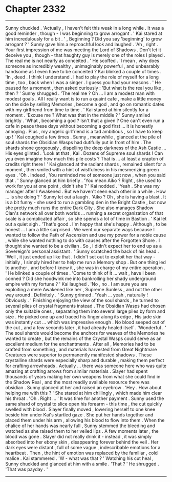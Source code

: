 
# Chapter 2332


---

Sunny chuckled .
'Actually , I haven't felt this weak in a long while . It was a good reminder , though - I was beginning to grow arrogant . '
Kai stared at him incredulously for a bit .
' , Beginning ? Did you say 'beginning' to grow arrogant ? '
Sunny gave him a reproachful look and laughed .
'Ah , right . Your first impression of me was meeting the Lord of Shadows . Don't let it deceive you , though - that haughty guy is merely one of the roles I played . The real me is not nearly as conceited . '
He scoffed .
'I mean , why does someone as incredibly wealthy , unimaginably powerful , and unbearably handsome as I even have to be conceited ?
Kai blinked a couple of times .
'In , deed . I think I understand . I had to play the role of myself for a long time , too , back when I was a singer . I guess you had your reasons . '
He paused for a moment , then asked curiously :
'But what is the real you like , then ? '
Sunny shrugged .
'The real me ? Oh … I am a modest man with modest goals . All I really want is to run a quaint cafe , make a little money on the side by selling Memories , become a god , and go on romantic dates with my girlfriend from time to time . '
Kai stared at him silently for a moment .
'Excuse me ? What was that in the middle ? '
Sunny smiled brightly .
'What , becoming a god ? Isn't that a given ? One can't even run a cafe in peace these days without becoming a god first … it is honestly annoying . Plus , my angelic girlfriend is a tad ambitious , so I have to keep up ! '
Kai coughed a few times .
Sunny , meanwhile , glanced at the pile of soul shards the Obsidian Wasps had dutifully put in front of him . The shards shone gorgeously , dispelling the deep darkness of the Ash Castle …
His eyes glinted .
'Look at that , Kai . Dozens of Supreme soul shards ! Can you even imagine how much this pile costs ? That is … at least a crapton of credits right there ! '
Kai glanced at the radiant shards , remained silent for a moment , then smiled with a hint of wistfulness in his mesmerizing green eyes .
'Oh . Indeed , You reminded me of someone just now , when you said that . '
Sunny glanced at him briefly .
'You mean Aiko ? Right , she used to work for you at one point , didn't she ? '
Kai nodded .
'Yeah . She was my manager after I Awakened . But we haven't seen each other in a while . How … is she doing ? '
Sunny let out a laugh .
'Aiko ? Oh , she is having a blast . It is a bit funny - she used to run a gambling den in the Bright Castle , but now she pretty much runs the entire Dark City . She also manages Shadow Clan's network all over both worlds … running a secret organization of that scale is a complicated affair , so she spends a lot of time in Bastion . '
Kai let out a quiet sigh .
'That's good . I'm happy that she's happy . Although , to be honest … I am a little surprised . We went our separate ways because I wanted to follow the Path of Ascension and use my power for a noble cause , while she wanted nothing to do with causes after the Forgotten Shore . I thought she wanted to be a civilian . So , I didn't expect her to end up as a Sovereign's personal assistant . '
Sunny scratched the back of his head .
'Well , it just ended up like that . I didn't set out to exploit her that way - initially , I simply hired her to help me run a Memory shop . But one thing led to another , and before I knew it , she was in charge of my entire operation . '
He blinked a couple of times .
'Come to think of it … wait , have I been conned ? Did she hoodwink me into bankrolling her shady underground empire with my fortune ? '
Kai laughed .
'No , no . I am sure you are exploiting a mere Awakened like her , Supreme Sunless , and not the other way around . Definitely . '
Sunny grinned .
'Yeah … yeah , naturally ! Obviously . '
Finishing enjoying the view of the soul shards , he turned to several piles of crystal fragments instead . The Obsidian Wasps had chosen only the suitable ones , separating them into several large piles by form and size .
He picked one up and traced his finger along its edge , His jade skin was instantly cut … which was impressive enough .
No blood seeped out of the cut , and a few seconds later , it had already healed itself .
'Wonderful . '
The soul shards would become the anchors for weaves of the Memories he wanted to create , but the remains of the Crystal Wasps could serve as an excellent medium for the enchantments .
After all , Memories had to be crafted from something , and materials harvested from Great Nightmare Creatures were superior to permanently manifested shadows . These crystalline shards were especially sharp and durable , making them perfect for crafting arrowheads .
Actually … there was someone here who was quite amazing at crafting arrows from similar materials . Slayer had spent thousands of years making her own weapons from what she could find in the Shadow Real , and the most readily available resource there was obsidian .
Sunny glanced at her and raised an eyebrow .
'Hey . How about helping me with this ? '
She stared at him chillingly , which made him clear his throat .
'Oh . Right … '
It was time for another payment .
Sunny used the same shard of crystal to slice open his forearm - this time , the cut quickly swelled with blood .
Slayer finally moved , lowering herself to one knee beside him under Kai's startled gaze .
She put her hands together and placed them under his arm , allowing his blood to flow into them . When the chalice of her hands was nearly full , Sunny stemmed the bleeding and watched as she raised them to her veiled lips .
A few moments later , the blood was gone . Slayer did not really drink it - instead , it was simply absorbed into her ebony skin , disappearing forever behind the veil .
Her dark eyes were distant , full of some vague , indescribable emotions for a heartbeat .
Then , the hint of emotion was replaced by the familiar , cold malice .
Kai stammered .
'W - what was that ? '
Watching his cut heal , Sunny chuckled and glanced at him with a smile .
'That ? '
He shrugged .
'That was payday . '

---

